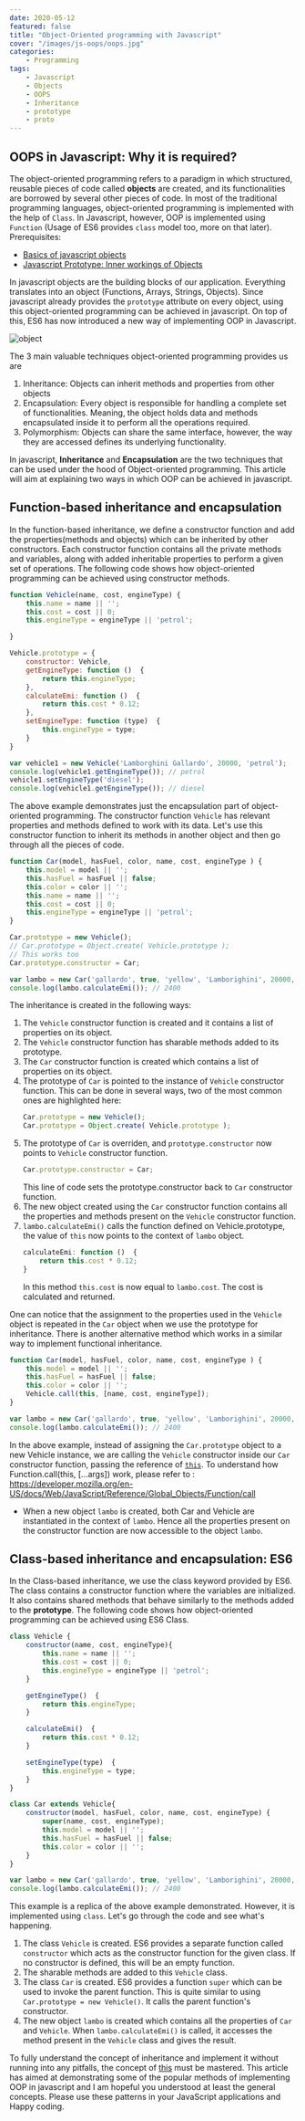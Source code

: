 ```yaml
---
date: 2020-05-12
featured: false
title: "Object-Oriented programming with Javascript"
cover: "/images/js-oops/oops.jpg"
categories: 
    - Programming
tags:
    - Javascript
    - Objects
    - OOPS
    - Inheritance
    - prototype
    - proto
---
```


## OOPS in Javascript: Why it is required?

The object-oriented programming refers to a paradigm in which structured, reusable pieces of code called **objects** are created, and its functionalities are borrowed by several other pieces of code. In most of the traditional programming languages, object-oriented programming is implemented with the help of `Class`. In Javascript, however, OOP is implemented using `Function` (Usage of ES6 provides `class` model too, more on that later). 
Prerequisites:
- [Basics of javascript objects](/basics-of-javascript-objects)
- [Javascript Prototype: Inner workings of Objects](/javascript-prototype-inner-workings-of-objects)


In javascript objects are the building blocks of our application. Everything translates into an object (Functions, Arrays, Strings, Objects). Since javascript already provides the `prototype` attribute on every object, using this object-oriented programming can be achieved in javascript. On top of this, ES6 has now introduced a new way of implementing OOP in Javascript.

![object](/images/js-oops/object.png)

The 3 main valuable techniques object-oriented programming provides us are 
1. Inheritance: Objects can inherit methods and properties from other objects
2. Encapsulation: Every object is responsible for handling a complete set of functionalities. Meaning, the object holds data and methods encapsulated inside it to perform all the operations required.
3. Polymorphism: Objects can share the same interface, however, the way they are accessed defines its underlying functionality.

In javascript, **Inheritance** and **Encapsulation** are the two techniques that can be used under the hood of Object-oriented programming. This article will aim at explaining two ways in which OOP can be achieved in javascript.

## Function-based inheritance and encapsulation

In the function-based inheritance, we define a constructor function and add the properties(methods and objects) which can be inherited by other constructors. Each constructor function contains all the private methods and variables, along with added inheritable properties to perform a given set of operations. The following code shows how object-oriented programming can be achieved using constructor methods.

```javascript
function Vehicle(name, cost, engineType) {
    this.name = name || '';
    this.cost = cost || 0;
    this.engineType = engineType || 'petrol';

}

Vehicle.prototype = {
    constructor: Vehicle,
    getEngineType: function ()  {
        return this.engineType;
    },
    calculateEmi: function ()  {
        return this.cost * 0.12;
    },
    setEngineType: function (type)  {
        this.engineType = type; 
    }
}

var vehicle1 = new Vehicle('Lamborghini Gallardo', 20000, 'petrol');
console.log(vehicle1.getEngineType()); // petrol
vehicle1.setEngineType('diesel');
console.log(vehicle1.getEngineType()); // diesel
```

The above example demonstrates just the encapsulation part of object-oriented programming. The constructor function `Vehicle` has relevant properties and methods defined to work with its data. Let's use this constructor function to inherit its methods in another object and then go through all the pieces of code.

```javascript
function Car(model, hasFuel, color, name, cost, engineType ) {
    this.model = model || '';
    this.hasFuel = hasFuel || false;
    this.color = color || '';
    this.name = name || '';
    this.cost = cost || 0;
    this.engineType = engineType || 'petrol';
}

Car.prototype = new Vehicle();
// Car.prototype = Object.create( Vehicle.prototype );
// This works too
Car.prototype.constructor = Car;

var lambo = new Car('gallardo', true, 'yellow', 'Lamborighini', 20000, 'petrol');
console.log(lambo.calculateEmi()); // 2400
```

The inheritance is created in the following ways:

1. The `Vehicle` constructor function is created and it contains a list of properties on its object.
2. The `Vehicle` constructor function has sharable methods added to its prototype.
3. The `Car` constructor function is created which contains a list of properties on its object.
4. The prototype of `Car` is pointed to the instance of `Vehicle` constructor function.
    This can be done in several ways, two of the most common ones are highlighted here:
    ```javascript
    Car.prototype = new Vehicle();
    Car.prototype = Object.create( Vehicle.prototype );
    ```
5. The prototype of `Car` is overriden, and `prototype.constructor` now points to `Vehicle` constructor function. 
    ```javascript
    Car.prototype.constructor = Car;
    ```
    This line of code sets the prototype.constructor back to `Car` constructor function.
6. The new object created using the `Car` constructor function contains all the properties and methods present on the `Vehicle` constructor function.
7. `lambo.calculateEmi()` calls the function defined on Vehicle.prototype, the value of `this` now points to the context of `lambo` object.
    ```javascript
    calculateEmi: function ()  {
        return this.cost * 0.12;
    }
    ```
    In this method `this.cost` is now equal to `lambo.cost`. The cost is calculated and returned.

One can notice that the assignment to the properties used in the `Vehicle` object is repeated in the `Car` object when we use the prototype for inheritance. There is another alternative method which works in a similar way to implement functional inheritance.

```javascript
function Car(model, hasFuel, color, name, cost, engineType ) {
    this.model = model || '';
    this.hasFuel = hasFuel || false;
    this.color = color || '';
    Vehicle.call(this, [name, cost, engineType]);
}

var lambo = new Car('gallardo', true, 'yellow', 'Lamborighini', 20000, 'petrol');
console.log(lambo.calculateEmi()); // 2400
```

In the above example, instead of assigning the `Car.prototype` object to a new Vehicle instance, we are calling the `Vehicle` constructor inside our `Car` constructor function, passing the reference of [`this`](https://www.w3schools.com/js/js_this.asp). To understand how Function.call(this, [...args]) work, please refer to : https://developer.mozilla.org/en-US/docs/Web/JavaScript/Reference/Global_Objects/Function/call

- When a new object `lambo` is created, both Car and Vehicle are instantiated in the context of `lambo`. Hence all the properties present on the constructor function are now accessible to the object `lambo`.

## Class-based inheritance and encapsulation: ES6

In the Class-based inheritance, we use the class keyword provided by ES6. The class contains a constructor function where the variables are initialized. It also contains shared methods that behave similarly to the methods added to the **prototype**. The following code shows how object-oriented programming can be achieved using ES6 Class.

```javascript
class Vehicle {
    constructor(name, cost, engineType){
        this.name = name || '';
        this.cost = cost || 0;
        this.engineType = engineType || 'petrol';
    }

    getEngineType()  {
        return this.engineType;
    }

    calculateEmi()  {
        return this.cost * 0.12;
    }

    setEngineType(type)  {
        this.engineType = type; 
    }
}

class Car extends Vehicle{
    constructor(model, hasFuel, color, name, cost, engineType) {
        super(name, cost, engineType);
        this.model = model || '';
        this.hasFuel = hasFuel || false;
        this.color = color || '';
    }
}

var lambo = new Car('gallardo', true, 'yellow', 'Lamborighini', 20000, 'petrol');
console.log(lambo.calculateEmi()); // 2400
```

This example is a replica of the above example demonstrated. However, it is implemented using `class`. Let's go through the code and see what's happening.

1. The class `Vehicle` is created. ES6 provides a separate function called `constructor` which acts as the constructor function for the given class. If no constructor is defined, this will be an empty function.
2. The sharable methods are added to this `Vehicle` class.
3. The class `Car` is created. ES6 provides a function `super` which can be used to invoke the parent function. This is quite similar to using `Car.prototype = new Vehicle()`. It calls the parent function's constructor.
4. The new object `lambo` is created which contains all the properties of `Car` and `Vehicle`. When `lambo.calculateEmi()` is called, it accesses the method present in the `Vehicle` class and gives the result.

To fully understand the concept of inheritance and implement it without running into any pitfalls, the concept of [this](https://www.w3schools.com/js/js_this.asp) must be mastered. This article has aimed at demonstrating some of the popular methods of implementing OOP in javascript and I am hopeful you understood at least the general concepts. Please use these patterns in your JavaScript applications and Happy coding.  